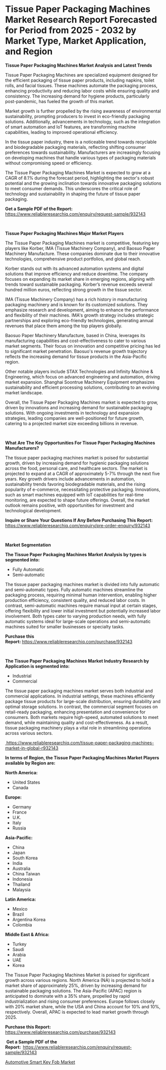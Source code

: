 <p><h1>Tissue Paper Packaging Machines Market Research Report Forecasted for Period from 2025 -  2032 by Market Type, Market Application, and Region</h1></p><p><strong>Tissue Paper Packaging Machines Market Analysis and Latest Trends</strong></p>
<p><p>Tissue Paper Packaging Machines are specialized equipment designed for the efficient packaging of tissue paper products, including napkins, toilet rolls, and facial tissues. These machines automate the packaging process, enhancing productivity and reducing labor costs while ensuring quality and consistency. The increasing demand for hygiene products, particularly post-pandemic, has fueled the growth of this market. </p><p>Market growth is further propelled by the rising awareness of environmental sustainability, prompting producers to invest in eco-friendly packaging solutions. Additionally, advancements in technology, such as the integration of smart automation and IoT features, are transforming machine capabilities, leading to improved operational efficiency.</p><p>In the tissue paper industry, there is a noticeable trend towards recyclable and biodegradable packaging materials, reflecting shifting consumer preferences towards sustainability. Manufacturers are increasingly focusing on developing machines that handle various types of packaging materials without compromising speed or efficiency.</p><p>The Tissue Paper Packaging Machines Market is expected to grow at a CAGR of 8.1% during the forecast period, highlighting the sector's robust potential and the growing inclination towards innovative packaging solutions to meet consumer demands. This underscores the critical role of technology and sustainability in shaping the future of tissue paper packaging.</p></p>
<p><strong>Get a Sample PDF of the Report:&nbsp;</strong> <a href="https://www.reliableresearchiq.com/enquiry/request-sample/932143?utm_campaign=3384&utm_medium=2&utm_source=Github&utm_content=ia&utm_term=21032025&utm_id=tissue-paper-packaging-machines">https://www.reliableresearchiq.com/enquiry/request-sample/932143</a></p>
<p>&nbsp;</p>
<p><strong>Tissue Paper Packaging Machines Major Market Players</strong></p>
<p><p>The Tissue Paper Packaging Machines market is competitive, featuring key players like Korber, IMA (Tissue Machinery Company), and Baosuo Paper Machinery Manufacture. These companies dominate due to their innovative technologies, comprehensive product portfolios, and global reach.</p><p>Korber stands out with its advanced automation systems and digital solutions that improve efficiency and reduce downtime. The company focuses on expanding its market share in emerging regions, aligning with trends toward sustainable packaging. Korber’s revenue exceeds several hundred million euros, reflecting strong growth in the tissue sector.</p><p>IMA (Tissue Machinery Company) has a rich history in manufacturing packaging machinery and is known for its customized solutions. They emphasize research and development, aiming to enhance the performance and flexibility of their machines. IMA's growth strategy includes strategic partnerships and exploring eco-friendly technologies, generating annual revenues that place them among the top players globally.</p><p>Baosuo Paper Machinery Manufacture, based in China, leverages its manufacturing capabilities and cost-effectiveness to cater to various market segments. Their focus on innovation and competitive pricing has led to significant market penetration. Baosuo's revenue growth trajectory reflects the increasing demand for tissue products in the Asia-Pacific region.</p><p>Other notable players include STAX Technologies and Infinity Machine & Engineering, which focus on advanced engineering and automation, driving market expansion. Shanghai Soontrue Machinery Equipment emphasizes sustainability and efficient processing solutions, contributing to an evolving market landscape.</p><p>Overall, the Tissue Paper Packaging Machines market is expected to grow, driven by innovations and increasing demand for sustainable packaging solutions. With ongoing investments in technology and expansion strategies, leading companies are well-positioned for future growth, catering to a projected market size exceeding billions in revenue.</p></p>
<p>&nbsp;</p>
<p><strong>What Are The Key Opportunities For Tissue Paper Packaging Machines Manufacturers?</strong></p>
<p><p>The tissue paper packaging machines market is poised for substantial growth, driven by increasing demand for hygienic packaging solutions across the food, personal care, and healthcare sectors. The market is projected to expand at a CAGR of approximately 5-7% through the next five years. Key growth drivers include advancements in automation, sustainability trends favoring biodegradable materials, and the rising popularity of e-commerce, necessitating protective packaging. Innovations, such as smart machines equipped with IoT capabilities for real-time monitoring, are expected to shape future offerings. Overall, the market outlook remains positive, with opportunities for investment and technological development.</p></p>
<p><strong>Inquire or Share Your Questions If Any Before Purchasing This Report:</strong> <a href="https://www.reliableresearchiq.com/enquiry/pre-order-enquiry/932143?utm_campaign=3384&utm_medium=2&utm_source=Github&utm_content=ia&utm_term=21032025&utm_id=tissue-paper-packaging-machines">https://www.reliableresearchiq.com/enquiry/pre-order-enquiry/932143</a></p>
<p>&nbsp;</p>
<p><strong>Market Segmentation</strong></p>
<p><strong>The Tissue Paper Packaging Machines Market Analysis by types is segmented into:</strong></p>
<p><ul><li>Fully Automatic</li><li>Semi-automatic</li></ul></p>
<p><p>The tissue paper packaging machines market is divided into fully automatic and semi-automatic types. Fully automatic machines streamline the packaging process, requiring minimal human intervention, enabling higher production efficiency, consistent quality, and reduced labor costs. In contrast, semi-automatic machines require manual input at certain stages, offering flexibility and lower initial investment but potentially increased labor involvement. Both types cater to varying production needs, with fully automatic systems ideal for large-scale operations and semi-automatic machines suited for smaller businesses or specialty tasks.</p></p>
<p><strong>Purchase this Report:&nbsp;</strong><a href="https://www.reliableresearchiq.com/purchase/932143?utm_campaign=3384&utm_medium=2&utm_source=Github&utm_content=ia&utm_term=21032025&utm_id=tissue-paper-packaging-machines">https://www.reliableresearchiq.com/purchase/932143</a></p>
<p>&nbsp;</p>
<p><strong>The Tissue Paper Packaging Machines Market Industry Research by Application is segmented into:</strong></p>
<p><ul><li>Industrial</li><li>Commercial</li></ul></p>
<p><p>The tissue paper packaging machines market serves both industrial and commercial applications. In industrial settings, these machines efficiently package tissue products for large-scale distribution, ensuring durability and optimal storage solutions. In contrast, the commercial segment focuses on retail-ready packaging, enhancing presentation and convenience for consumers. Both markets require high-speed, automated solutions to meet demand, while maintaining quality and cost-effectiveness. As a result, tissue packaging machinery plays a vital role in streamlining operations across various sectors.</p></p>
<p><a href="https://www.reliableresearchiq.com/tissue-paper-packaging-machines-market-in-global-r932143?utm_campaign=3384&utm_medium=2&utm_source=Github&utm_content=ia&utm_term=21032025&utm_id=tissue-paper-packaging-machines">&nbsp;https://www.reliableresearchiq.com/tissue-paper-packaging-machines-market-in-global-r932143</a></p>
<p><strong>In terms of Region, the Tissue Paper Packaging Machines Market Players available by Region are:</strong></p>
<p>
    <p> <strong> North America: </strong>
        <ul>
            <li>United States</li>
            <li>Canada</li>
        </ul>
        </p> 
    <p> <strong> Europe: </strong>
        <ul>
            <li>Germany</li>
            <li>France</li>
            <li>U.K.</li>
            <li>Italy</li>
            <li>Russia</li>
        </ul>
        </p> 
    <p> <strong> Asia-Pacific: </strong>
        <ul>
            <li>China</li>
            <li>Japan</li>
            <li>South Korea</li>
            <li>India</li>
            <li>Australia</li>
            <li>China Taiwan</li>
            <li>Indonesia</li>
            <li>Thailand</li>
            <li>Malaysia</li>
        </ul>
        </p> 
    <p> <strong> Latin America: </strong>
        <ul>
            <li>Mexico</li>
            <li>Brazil</li>
            <li>Argentina Korea</li>
            <li>Colombia</li>
        </ul>
        </p> 
    <p> <strong> Middle East & Africa: </strong>
        <ul>
            <li>Turkey</li>
            <li>Saudi</li>
            <li>Arabia</li>
            <li>UAE</li>
            <li>Korea</li>
        </ul>
    </p>
    </p>
<p><p>The Tissue Paper Packaging Machines Market is poised for significant growth across various regions. North America (NA) is projected to hold a market share of approximately 25%, driven by increasing demand for sustainable packaging solutions. The Asia-Pacific (APAC) region is anticipated to dominate with a 35% share, propelled by rapid industrialization and rising consumer preferences. Europe follows closely with 20% market share, while the USA and China account for 10% and 10%, respectively. Overall, APAC is expected to lead market growth through 2025.</p></p>
<p><strong>Purchase this Report: </strong><a href="https://www.reliableresearchiq.com/purchase/932143?utm_campaign=3384&utm_medium=2&utm_source=Github&utm_content=ia&utm_term=21032025&utm_id=tissue-paper-packaging-machines">https://www.reliableresearchiq.com/purchase/932143</a></p>
<p>&nbsp;<strong>Get a Sample PDF of the Report:&nbsp;&nbsp;</strong><a href="https://www.reliableresearchiq.com/enquiry/request-sample/932143?utm_campaign=3384&utm_medium=2&utm_source=Github&utm_content=ia&utm_term=21032025&utm_id=tissue-paper-packaging-machines">https://www.reliableresearchiq.com/enquiry/request-sample/932143</a></p>
<p><strong></strong></p>
<p><p><a href="https://github.com/siertnamba7u/Market-Research-Report-List-1/blob/main/automotive-smart-key-fob-market.md?utm_campaign=3384&utm_medium=2&utm_source=Github&utm_content=ia&utm_term=21032025&utm_id=tissue-paper-packaging-machines">Automotive Smart Key Fob Market</a></p></p>